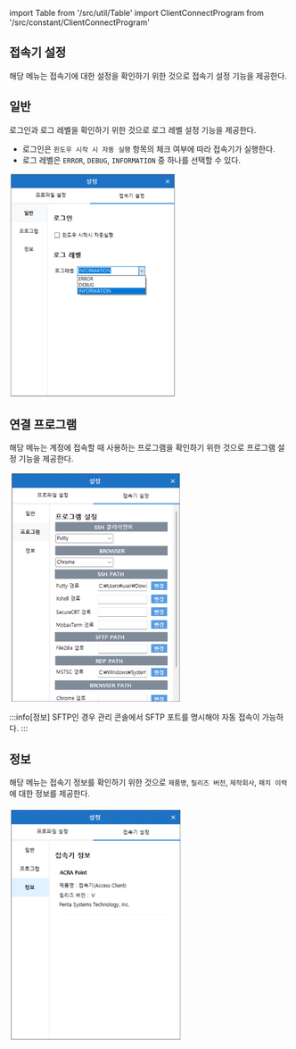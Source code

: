 import Table from '/src/util/Table'
import ClientConnectProgram from '/src/constant/ClientConnectProgram'

## 접속기 설정
해당 메뉴는 접속기에 대한 설정을 확인하기 위한 것으로 접속기 설정 기능을 제공한다.

## 일반
로그인과 로그 레벨을 확인하기 위한 것으로 로그 레벨 설정 기능을 제공한다.

- 로그인은 `윈도우 시작 시 자동 실행` 항목의 체크 여부에 따라 접속기가 실행한다.
- 로그 레벨은 `ERROR`, `DEBUG`, `INFORMATION` 중 하나를 선택할 수 있다.

![접속기 설정 - 일반](image.png)

## 연결 프로그램
해당 메뉴는 계정에 접속할 때 사용하는 프로그램을 확인하기 위한 것으로 프로그램 설정 기능을 제공한다.

![접속기 설정 - 연결 프로그램](image-1.png)

<Table tableData={ClientConnectProgram}/>

:::info[정보]
SFTP인 경우 관리 콘솔에서 SFTP 포트를 명시해야 자동 접속이 가능하다.
:::

## 정보
해당 메뉴는 접속기 정보를 확인하기 위한 것으로 `제품명`, `릴리즈 버전`, `제작회사`, `패치 이력`에 대한 정보를 제공한다.

![접속기 설정 - 정보](image-2.png)